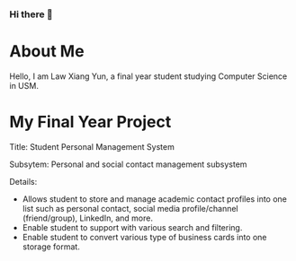 ### Hi there 👋

# About Me
Hello, I am Law Xiang Yun, a final year student studying Computer Science in USM. 

# My Final Year Project
Title: Student Personal Management System

Subsytem: Personal and social contact management subsystem

Details: 
- Allows student to store and manage academic contact profiles into one list such as personal contact, social media profile/channel (friend/group), LinkedIn, and more.
- Enable student to support with various search and filtering. 
- Enable student to convert various type of business cards into one storage format.
